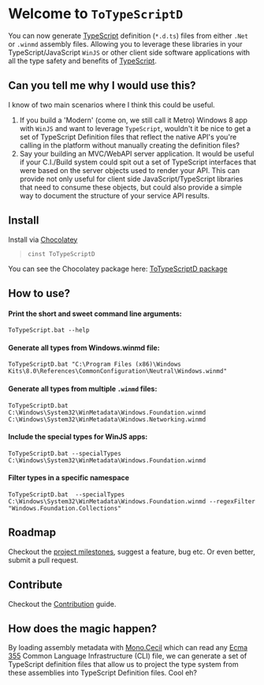 Welcome to `ToTypeScriptD`
====

You can now generate [TypeScript](http://typescriptlang.org) definition (`*.d.ts`) 
files from either `.Net` or `.winmd` assembly files. Allowing you to leverage these 
libraries in your TypeScript/JavaScript `WinJS` or other client side software 
applications with all the type safety and benefits of [TypeScript](http://typescriptlang.org).

## Can you tell me why I would use this?

I know of two main scenarios where I think this could be useful.

1. If you build a 'Modern' (come on, we still call it Metro) Windows 8 app 
 with `WinJS` and want to leverage `TypeScript`, wouldn't it be nice to get 
 a set of TypeScript Definition files that reflect the native API's you're 
 calling in the platform without manually creating the definition files?
2. Say your building an MVC/WebAPI server application. It would be useful if 
 your C.I./Build system could spit out a set of TypeScript interfaces that 
 were based on the server objects used to render your API. This can provide
 not only useful for client side JavaScript/TypeScript libraries that 
 need to consume these objects, but could also provide a simple way to 
 document the structure of your service API results.

## Install

Install via [Chocolatey](http://chocolatey.org)

> `cinst ToTypeScriptD`

You can see the Chocolatey package here: [ToTypeScriptD package](https://chocolatey.org/packages/ToTypeScriptD)

## How to use?


#### Print the short and sweet command line arguments: 

    ToTypeScript.bat --help

#### Generate all types from Windows.winmd file:

    ToTypeScriptD.bat "C:\Program Files (x86)\Windows Kits\8.0\References\CommonConfiguration\Neutral\Windows.winmd"

#### Generate all types from multiple `.winmd` files:

    ToTypeScriptD.bat C:\Windows\System32\WinMetadata\Windows.Foundation.winmd C:\Windows\System32\WinMetadata\Windows.Networking.winmd

#### Include the special types for WinJS apps:

    ToTypeScriptD.bat --specialTypes C:\Windows\System32\WinMetadata\Windows.Foundation.winmd

#### Filter types in a specific namespace

    ToTypeScriptD.bat  --specialTypes C:\Windows\System32\WinMetadata\Windows.Foundation.winmd --regexFilter "Windows.Foundation.Collections"

## Roadmap

Checkout the [project milestones](https://github.com/staxmanade/ToTypeScriptD/issues/milestones), suggest a feature, bug etc. Or even better, submit a pull request.

## Contribute

Checkout the [Contribution](CONTRIBUTING.md) guide.

## How does the magic happen?

By loading assembly metadata with [Mono.Cecil](http://www.mono-project.com/Cecil) 
which can read any [Ecma 355](http://www.ecma-international.org/publications/standards/Ecma-335.htm) 
Common Language Infrastructure (CLI) file, we can generate a set of TypeScript definition 
files that allow us to project the type system from these assemblies into TypeScript Definition files. Cool eh?


